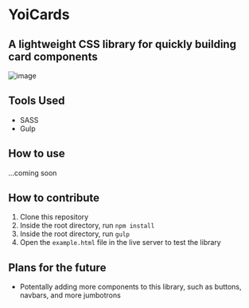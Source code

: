 # YoiCards
## A lightweight CSS library for quickly building card components

![image](https://github.com/Sajid2001/yoi-cards/assets/60523377/d43832ef-fc29-4960-90f3-d4d35f4686d4)

## Tools Used
* SASS
* Gulp

## How to use
...coming soon

## How to contribute
1. Clone this repository
2. Inside the root directory, run ```npm install```
3. Inside the root directory, run ```gulp```
4. Open the ```example.html``` file in the live server to test the library

## Plans for the future
* Potentally adding more components to this library, such as buttons, navbars, and more jumbotrons
